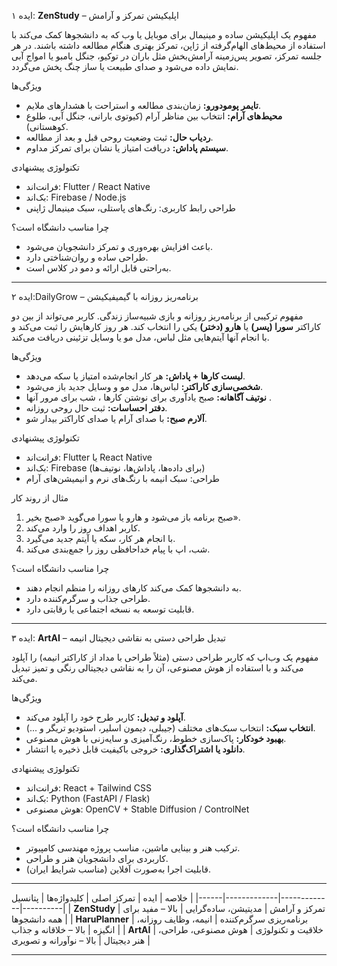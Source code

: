 ایده ۱: **ZenStudy** – اپلیکیشن تمرکز و آرامش

مفهوم
یک اپلیکیشن ساده و مینیمال برای موبایل یا وب که به دانشجوها کمک می‌کند با استفاده از محیط‌های الهام‌گرفته از ژاپن، تمرکز بهتری هنگام مطالعه داشته باشند. در هر جلسه تمرکز، تصویر پس‌زمینه آرامش‌بخش مثل باران در توکیو، جنگل بامبو یا امواج آبی نمایش داده می‌شود و صدای طبیعت یا ساز چنگ پخش می‌گردد.

ویژگی‌ها
- **تایمر پومودورو:** زمان‌بندی مطالعه و استراحت با هشدارهای ملایم.  
- **محیط‌های آرام:** انتخاب بین مناظر آرام (کیوتوی بارانی، جنگل آبی، طلوع کوهستانی).  
- **ردیاب حال:** ثبت وضعیت روحی قبل و بعد از مطالعه.  
- **سیستم پاداش:** دریافت امتیاز یا نشان برای تمرکز مداوم.

تکنولوژی پیشنهادی
- فرانت‌اند: Flutter / React Native  
- بک‌اند: Firebase / Node.js  
- طراحی رابط کاربری: رنگ‌های پاستلی، سبک مینیمال ژاپنی

چرا مناسب دانشگاه است؟
- باعث افزایش بهره‌وری و تمرکز دانشجویان می‌شود.  
- طراحی ساده و روان‌شناختی دارد.  
- به‌راحتی قابل ارائه و دمو در کلاس است.

---

 ایده ۲:DailyGrow – برنامه‌ریز روزانه با گیمیفیکیشن

 مفهوم
ترکیبی از برنامه‌ریز روزانه و بازی شبیه‌ساز زندگی. کاربر می‌تواند از بین دو کاراکتر **سورا (پسر)** یا **هارو (دختر)** یکی را انتخاب کند. هر روز کارهایش را ثبت می‌کند و با انجام آنها آیتم‌هایی مثل لباس، مدل مو یا وسایل تزئینی دریافت می‌کند.

ویژگی‌ها
- **لیست کارها + پاداش:** هر کار انجام‌شده امتیاز یا سکه می‌دهد.  
- **شخصی‌سازی کاراکتر:** لباس‌ها، مدل مو و وسایل جدید باز می‌شود.  
- **نوتیف آگاهانه:** صبح یادآوری برای نوشتن کارها ، شب برای مرور آنها .  
- **دفتر احساسات:** ثبت حال روحی روزانه.  
- **آلارم صبح:** با صدای آرام یا صدای کاراکتر بیدار شو.

 تکنولوژی پیشنهادی
- فرانت‌اند: Flutter یا React Native  
- بک‌اند: Firebase (برای داده‌ها، پاداش‌ها، نوتیف‌ها)  
- طراحی: سبک انیمه با رنگ‌های نرم و انیمیشن‌های آرام

 مثال از روند کار
1. صبح برنامه باز می‌شود و هارو یا سورا می‌گوید «صبح بخیر».  
2. کاربر اهداف روز را وارد می‌کند.  
3. با انجام هر کار، سکه یا آیتم جدید می‌گیرد.  
4. شب، اپ با پیام خداحافظی روز را جمع‌بندی می‌کند.

 چرا مناسب دانشگاه است؟
- به دانشجوها کمک می‌کند کارهای روزانه را منظم انجام دهند.  
- طراحی جذاب و سرگرم‌کننده دارد.  
- قابلیت توسعه به نسخه اجتماعی یا رقابتی دارد.

---

 ایده ۳: **ArtAI** – تبدیل طراحی دستی به نقاشی دیجیتال انیمه

 مفهوم
یک وب‌اپ که کاربر طراحی دستی (مثلاً طراحی با مداد از کاراکتر انیمه) را آپلود می‌کند و با استفاده از هوش مصنوعی، آن را به نقاشی دیجیتالی رنگی و تمیز تبدیل می‌کند.

 ویژگی‌ها
- **آپلود و تبدیل:** کاربر طرح خود را آپلود می‌کند.  
- **انتخاب سبک:** انتخاب سبک‌های مختلف (جیبلی، دیمون اسلیر، استودیو تریگر و ...).  
- **بهبود خودکار:** پاک‌سازی خطوط، رنگ‌آمیزی و سایه‌زنی با هوش مصنوعی.  
- **دانلود یا اشتراک‌گذاری:** خروجی باکیفیت قابل ذخیره یا انتشار.

 تکنولوژی پیشنهادی
- فرانت‌اند: React + Tailwind CSS  
- بک‌اند: Python (FastAPI / Flask)  
- هوش مصنوعی: OpenCV + Stable Diffusion / ControlNet

چرا مناسب دانشگاه است؟
- ترکیب هنر و بینایی ماشین، مناسب پروژه مهندسی کامپیوتر.  
- کاربردی برای دانشجویان هنر و طراحی.  
- قابلیت اجرا به‌صورت آفلاین (مناسب شرایط ایران).

---

 خلاصه
| ایده | تمرکز اصلی | کلیدواژه‌ها | پتانسیل |
|------|-------------|-------------|----------|
| **ZenStudy** | تمرکز و آرامش | مدیتیشن، ساده‌گرایی | بالا – مفید برای همه دانشجوها |
| **HaruPlanner** | برنامه‌ریزی سرگرم‌کننده | انیمه، وظایف روزانه، انگیزه | بالا – خلاقانه و جذاب |
| **ArtAI** | خلاقیت و تکنولوژی | هوش مصنوعی، طراحی، هنر دیجیتال | بالا – نوآورانه و تصویری |

---
